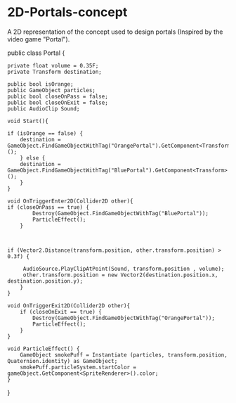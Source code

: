 # 2D-Portals-concept
A 2D representation of the concept used to design portals (Inspired by the video game "Portal").

public class Portal {
	
	private float volume = 0.35F;
	private Transform destination;
	
	public bool isOrange;
	public GameObject particles;
	public bool closeOnPass = false;
	public bool closeOnExit = false;
	public AudioClip Sound;
	
	void Start(){
	
	if (isOrange == false) {
		destination = GameObject.FindGameObjectWithTag("OrangePortal").GetComponent<Transform>();
		} else {
		destination = GameObject.FindGameObjectWithTag("BluePortal").GetComponent<Transform>();
		}
	}
	
	void OnTriggerEnter2D(Collider2D other){
	if (closeOnPass == true) {
			Destroy(GameObject.FindGameObjectWithTag("BluePortal"));
			ParticleEffect();
		}
		
	
	
	if (Vector2.Distance(transform.position, other.transform.position) > 0.3f) {
		
		 AudioSource.PlayClipAtPoint(Sound, transform.position , volume);
		 other.transform.position = new Vector2(destination.position.x, destination.position.y);
		}
	}
	
	void OnTriggerExit2D(Collider2D other){
		if (closeOnExit == true) {
			Destroy(GameObject.FindGameObjectWithTag("OrangePortal"));
			ParticleEffect();
		}
	}
	
	void ParticleEffect() {
		GameObject smokePuff = Instantiate (particles, transform.position, Quaternion.identity) as GameObject;
		smokePuff.particleSystem.startColor = gameObject.GetComponent<SpriteRenderer>().color;
	}
}

